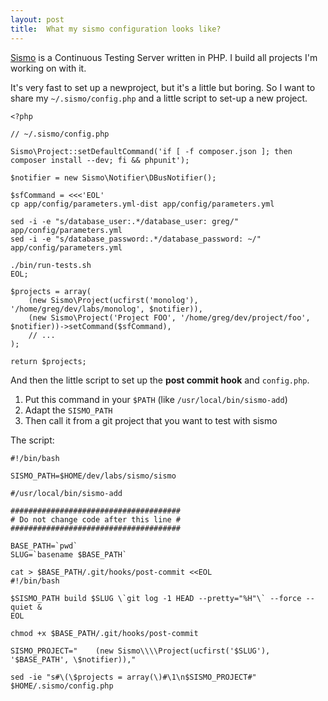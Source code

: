 ```yaml
---
layout: post
title:  What my sismo configuration looks like?
---
```


[Sismo](http://sismo.sensiolabs.org/) is a Continuous Testing Server written in
PHP. I build all projects I'm working on with it.

It's very fast to set up a newproject, but it's a little but boring. So I want
to share my `~/.sismo/config.php` and a little script to set-up a new project.


    <?php

    // ~/.sismo/config.php

    Sismo\Project::setDefaultCommand('if [ -f composer.json ]; then composer install --dev; fi && phpunit');

    $notifier = new Sismo\Notifier\DBusNotifier();

    $sfCommand = <<<'EOL'
    cp app/config/parameters.yml-dist app/config/parameters.yml

    sed -i -e "s/database_user:.*/database_user: greg/" app/config/parameters.yml
    sed -i -e "s/database_password:.*/database_password: ~/" app/config/parameters.yml

    ./bin/run-tests.sh
    EOL;

    $projects = array(
        (new Sismo\Project(ucfirst('monolog'), '/home/greg/dev/labs/monolog', $notifier)),
        (new Sismo\Project('Project FOO', '/home/greg/dev/project/foo', $notifier))->setCommand($sfCommand),
        // ...
    );

    return $projects;

And then the little script to set up the **post commit hook** and `config.php`.

1. Put this command in your `$PATH` (like `/usr/local/bin/sismo-add`)
1. Adapt the `SISMO_PATH`
1. Then call it from a git project that you want to test with sismo

The script:

    #!/bin/bash

    SISMO_PATH=$HOME/dev/labs/sismo/sismo

    #/usr/local/bin/sismo-add

    ######################################
    # Do not change code after this line #
    ######################################

    BASE_PATH=`pwd`
    SLUG=`basename $BASE_PATH`

    cat > $BASE_PATH/.git/hooks/post-commit <<EOL
    #!/bin/bash

    $SISMO_PATH build $SLUG \`git log -1 HEAD --pretty="%H"\` --force --quiet &
    EOL

    chmod +x $BASE_PATH/.git/hooks/post-commit

    SISMO_PROJECT="    (new Sismo\\\\Project(ucfirst('$SLUG'), '$BASE_PATH', \$notifier)),"

    sed -ie "s#\(\$projects = array(\)#\1\n$SISMO_PROJECT#" $HOME/.sismo/config.php
